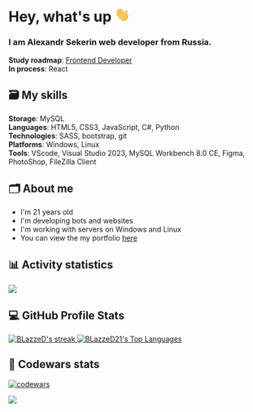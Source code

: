 # Hey, what's up <img src="./hello.gif" width="30px">

### I am Alexandr Sekerin web developer from Russia.

**Study roadmap**: [Frontend Developer](https://roadmap.sh/frontend)
<br/>**In process**: React

## 🗃 My skills
**Storage**: MySQL
<br/>**Languages**: HTML5, CSS3, JavaScript, C#, Python
<br/>**Technologies**: SASS, bootstrap, git
<br/>**Platforms**: Windows, Linux
<br/>**Tools**: VScode, Visual Studio 2023, MySQL Workbench 8.0 CE, Figma, PhotoShop, FileZilla Client




## 🗂 About me
- I'm 21 years old
- I'm developing bots and websites
- I'm working with servers on Windows and Linux
- You can view the my portfolio [here](https://blazzed21.github.io/)

## 📊 Activity statistics

<img width="800" align="center" src="https://github-profile-summary-cards.vercel.app/api/cards/profile-details?username=blazzed21&theme=dracula" />

<!-- ## 🔥 Streak Stats
<p>
    <a href="https://github.com/BLazzeD21">
      <img title="Streak stats for your profile at git.io/streak-stats" alt="BLazzeD's streak" src="https://streak-stats.demolab.com/?user=BLazzeD21&theme=dracula&hide_border=true"/>
    </a>
</p> -->

## 💻 GitHub Profile Stats
<p>
    <a href="https://github.com/BLazzeD21">
        <img title="Streak stats for your profile at git.io/streak-stats" alt="BLazzeD's streak" src="https://streak-stats.demolab.com/?user=BLazzeD21&theme=dracula&hide_border=true" height="192px"/>
    </a>
    <!---
    <a href="https://github.com/BLazzeD21">
        <img alt="BLazzeD21's Github Stats" src="https://github-readme-stats.vercel.app/api?username=blazzed21&show_icons=true&theme=dracula" height="192px"/>
    </a>
    -->
    <a href="https://github.com/BLazzeD21">
          <img alt="BLazzeD21's Top Languages" src="https://denvercoder1-github-readme-stats.vercel.app/api/top-langs/?username=BLazzeD21&langs_count=8&layout=compact&theme=dracula&hide_border=true&bg_color=1F222E&title_color=F85D7F&icon_color=F8D866&hide=Jupyter%20Notebook,Roff" height="192px"/>
    </a>
</p>

## 📕 Codewars stats

[![codewars](https://www.codewars.com/users/BLazzeD/badges/large)](https://www.codewars.com/users/BLazzeD)






![](https://komarev.com/ghpvc/?username=blazzed21)
